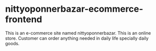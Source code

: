 # nittyoponnerbazar-ecommerce-frontend
This is an e-commerce site named nittyoponnerbazar. This is an online store. Customer can order anything needed in daily life specially daily goods. 
